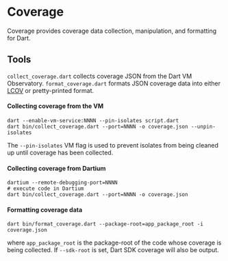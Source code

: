 Coverage
========

Coverage provides coverage data collection, manipulation, and formatting for
Dart.

Tools
-----
`collect_coverage.dart` collects coverage JSON from the Dart VM Observatory.
`format_coverage.dart` formats JSON coverage data into either
[LCOV](http://ltp.sourceforge.net/coverage/lcov.php) or pretty-printed format.

#### Collecting coverage from the VM

    dart --enable-vm-service:NNNN --pin-isolates script.dart
    dart bin/collect_coverage.dart --port=NNNN -o coverage.json --unpin-isolates

The `--pin-isolates` VM flag is used to prevent isolates from being cleaned up
until coverage has been collected.

#### Collecting coverage from Dartium

    dartium --remote-debugging-port=NNNN
    # execute code in Dartium
    dart bin/collect_coverage.dart --port=NNNN -o coverage.json

#### Formatting coverage data

    dart bin/format_coverage.dart --package-root=app_package_root -i coverage.json

where `app_package_root` is the package-root of the code whose coverage is being
collected. If `--sdk-root` is set, Dart SDK coverage will also be output.
